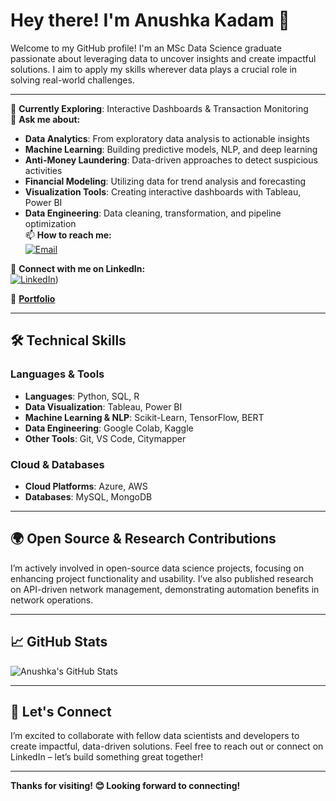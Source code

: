 # Hey there! I'm Anushka Kadam 👋

Welcome to my GitHub profile! I'm an MSc Data Science graduate passionate about leveraging data to uncover insights and create impactful solutions. I aim to apply my skills wherever data plays a crucial role in solving real-world challenges.

---

🌱 **Currently Exploring**: Interactive Dashboards & Transaction Monitoring  
💬 **Ask me about:**  
- **Data Analytics**: From exploratory data analysis to actionable insights  
- **Machine Learning**: Building predictive models, NLP, and deep learning  
- **Anti-Money Laundering**: Data-driven approaches to detect suspicious activities  
- **Financial Modeling**: Utilizing data for trend analysis and forecasting  
- **Visualization Tools**: Creating interactive dashboards with Tableau, Power BI  
- **Data Engineering**: Data cleaning, transformation, and pipeline optimization  
📫 **How to reach me:**  
[![Email](https://img.shields.io/badge/-Email-D14836?style=flat-square&logo=gmail&logoColor=white)](mailto:anushkapkadam@gmail.com)

🔗 **Connect with me on LinkedIn:**  
[![LinkedIn](https://img.shields.io/badge/-LinkedIn-blue?style=flat-square&logo=linkedin&logoColor=white)](https://www.linkedin.com/in/anushka-kadam-6829211b6/))

🔗 **[Portfolio](https://your-portfolio-link.com)**  

---

## 🛠️ Technical Skills

### Languages & Tools
- **Languages**: Python, SQL, R  
- **Data Visualization**: Tableau, Power BI  
- **Machine Learning & NLP**: Scikit-Learn, TensorFlow, BERT  
- **Data Engineering**: Google Colab, Kaggle  
- **Other Tools**: Git, VS Code, Citymapper  

### Cloud & Databases
- **Cloud Platforms**: Azure, AWS  
- **Databases**: MySQL, MongoDB  

---

## 🌍 Open Source & Research Contributions

I’m actively involved in open-source data science projects, focusing on enhancing project functionality and usability. I’ve also published research on API-driven network management, demonstrating automation benefits in network operations.

---

## 📈 GitHub Stats

![Anushka's GitHub Stats](https://github-readme-stats.vercel.app/api?username=Anushka-Kadam&show_icons=true&theme=radical)

---

## 🤝 Let's Connect

I’m excited to collaborate with fellow data scientists and developers to create impactful, data-driven solutions. Feel free to reach out or connect on LinkedIn – let’s build something great together!

---

**Thanks for visiting! 😊 Looking forward to connecting!**
